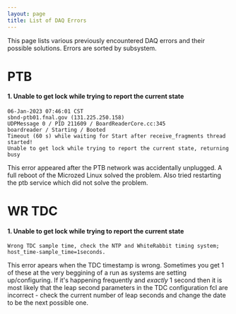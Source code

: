 ```yaml
---
layout: page
title: List of DAQ Errors
---
```



This page lists various previously encountered DAQ errors and their possible solutions. Errors are sorted by subsystem.


PTB
==========================================================

#### 1. Unable to get lock while trying to report the current state
```Error / ptb01PUSH_BoardReaderCore
06-Jan-2023 07:46:01 CST
sbnd-ptb01.fnal.gov (131.225.250.158)
UDPMessage 0 / PID 211609 / BoardReaderCore.cc:345
boardreader / Starting / Booted
Timeout (60 s) while waiting for Start after receive_fragments thread started!
Unable to get lock while trying to report the current state, returning busy
```

This error appeared after the PTB network was accidentally unplugged. A full reboot of the Microzed Linux solved the problem. Also tried restarting the ptb service which did not solve the problem.


WR TDC
==========================================================

#### 1. Unable to get lock while trying to report the current state
```Warning / TDCChan
Wrong TDC sample time, check the NTP and WhiteRabbit timing system; host_time-sample_time=1seconds.
```

This error apears when the TDC timestamp is wrong. Sometimes you get 1 of these at the very beggining of a run as systems are setting up/configuring. If it's happening frequently and _exactly_ 1 second then it is most likely that the leap second parameters in the TDC configuration fcl are incorrect - check the current number of leap seconds and change the date to be the next possible one.
